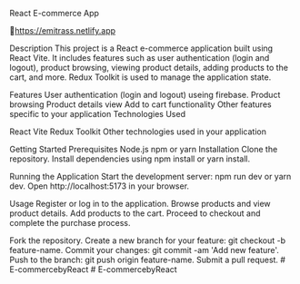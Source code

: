 React E-commerce App

🔗https://emitrass.netlify.app

Description
This project is a React e-commerce application built using React Vite. It includes features such as user authentication (login and logout), product browsing, viewing product details, adding products to the cart, and more. Redux Toolkit is used to manage the application state.

Features
User authentication (login and logout) useing firebase.
Product browsing
Product details view
Add to cart functionality
Other features specific to your application
Technologies Used
 
React Vite
Redux Toolkit
Other technologies used in your application

Getting Started
Prerequisites
Node.js
npm or yarn
Installation
Clone the repository.
Install dependencies using npm install or yarn install.

Running the Application
Start the development server: npm run dev or yarn dev.
Open http://localhost:5173 in your browser.

Usage
Register or log in to the application.
Browse products and view product details.
Add products to the cart.
Proceed to checkout and complete the purchase process.

Fork the repository.
Create a new branch for your feature: git checkout -b feature-name.
Commit your changes: git commit -am 'Add new feature'.
Push to the branch: git push origin feature-name.
Submit a pull request.
#   E - c o m m e r c e b y R e a c t 
 
 #   E - c o m m e r c e b y R e a c t 
 
 
